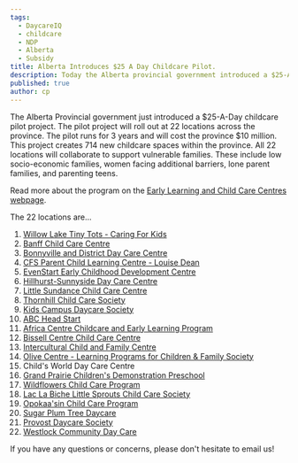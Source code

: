 ```yaml
---
tags:
  - DaycareIQ
  - childcare
  - NDP
  - Alberta
  - Subsidy
title: Alberta Introduces $25 A Day Childcare Pilot.
description: Today the Alberta provincial government introduced a $25-A-Day childcare pilot.
published: true
author: cp
---
```

The Alberta Provincial government just introduced a $25-A-Day childcare pilot project.  The pilot project will roll out at 22 locations across the province.  The pilot runs for 3 years and will cost the province $10 million.  This project creates 714 new childcare spaces within the province.  All 22 locations will collaborate to support vulnerable families.  These include low socio-economic families, women facing additional barriers, lone parent families, and parenting teens.

Read more about the program on the [Early Learning and Child Care Centres webpage](https://www.alberta.ca/early-learning-child-care-centres.aspx).

The 22 locations are...

1. [Willow Lake Tiny Tots - Caring For Kids](https://www.facebook.com/Willow-Lake-Tiny-Tots-Caring-for-KIDS-1020143541368715/)
2. [Banff Child Care Centre](http://www.daycareiq.com/locations/banff-child-care-centre)
3. [Bonnyville and District Day Care Centre](http://www.daycareiq.com/locations/bonnyville-and-district-daycare)
4. [CFS Parent Child Learning Centre - Louise Dean](http://www.daycareiq.com/locations/cfs-parent-child-learning-centre-louise-dean)
5. [EvenStart Early Childhood Development Centre](http://www.daycareiq.com/locations/the-heartland-agency-evenstart)
6. [Hillhurst-Sunnyside Day Care Centre](http://www.daycareiq.com/locations/hillhurst-sunnyside-day-care)
7. [Little Sundance Child Care Centre](http://www.daycareiq.com/locations/metis-calgary-family-services-society-little-sundance-childcare-centre)
8. [Thornhill Child Care Society](http://www.thornhillchildcare.com/)
9. [Kids Campus Daycare Society](http://www.daycareiq.com/locations/kids-campus-day-care)
10. [ABC Head Start](http://www.abcheadstart.org/)
11. [Africa Centre Childcare and Early Learning Program](http://africacentre.ca/)
12. [Bissell Centre Child Care Centre](http://www.daycareiq.com/locations/bissell-centre-early-childhood-program)
13. [Intercultural Child and Family Centre](http://www.daycareiq.com/locations/intercultural-child-and-family-centre)
14. [Olive Centre - Learning Programs for Children & Family Society](http://www.daycareiq.com/locations/oliver-centre-learning-programs-for-children-family-society)
15. Child's World Day Care Centre
16. [Grand Prairie Children's Demonstration Preschool](https://www.gprc.ab.ca/community/child_centre.html)
17. [Wildflowers Child Care Program](http://www.jasper-alberta.com/2174/Wildflowers-Childcare)
18. [Lac La Biche Little Sprouts Child Care Society](https://www.facebook.com/pages/Lac-la-Biche-Little-Sprouts-Childcare-Program/1075980845758412)
19. [Opokaa'sin Child Care Program](http://www.daycareiq.com/locations/opokaa-sin-childcare-centre)
20. [Sugar Plum Tree Daycare](http://www.daycareiq.com/locations/sugar-plum-tree-day-care-centre)
21. [Provost Daycare Society](http://www.dreamscreatethefuture.ca/business.php?id=86)
22. [Westlock Community Day Care](http://www.daycareiq.com/locations/westlock-community-day-care)

If you have any questions or concerns, please don't hesitate to email us!


